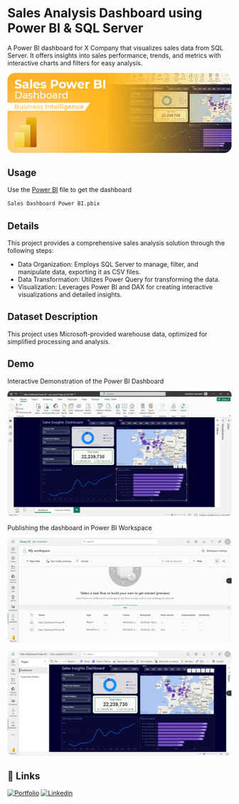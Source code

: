 # Sales Analysis Dashboard using Power BI & SQL Server

A Power BI dashboard for X Company that visualizes sales data from SQL Server. It offers insights into sales performance, trends, and metrics with interactive charts and filters for easy analysis.

![Power BI](./project-banner.png)

## Usage

Use the [Power BI](https://app.powerbi.com/) file to get the dashboard

```bash
Sales Dashboard Power BI.pbix
```

## Details

This project provides a comprehensive sales analysis solution through the following steps:

- Data Organization: Employs SQL Server to manage, filter, and manipulate data, exporting it as CSV files.
- Data Transformation: Utilizes Power Query for transforming the data.
- Visualization: Leverages Power BI and DAX for creating interactive visualizations and detailed insights.


## Dataset Description

This project uses Microsoft-provided warehouse data, optimized for simplified processing and analysis.

## Demo

Interactive Demonstration of the Power BI Dashboard

![Power Bi Demo](./Power-BI.png)

Publishing the dashboard in Power BI Workspace

![Published Dashboard](./Publish-to-Workspace.png)

![Power BI Workspace](./Overview-Workspace.png)

## 🔗 Links
[![Portfolio](https://img.shields.io/badge/my_portfolio-000?style=for-the-badge&logo=ko-fi&logoColor=white)](https://akhatarmourad.github.io/portfolio/)
[![Linkedin](https://img.shields.io/badge/linkedin-0A66C2?style=for-the-badge&logo=linkedin&logoColor=white)](https://www.linkedin.com/in/akhatarmourad/)